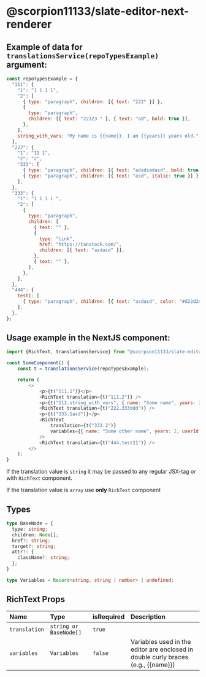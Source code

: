 # @scorpion11133/slate-editor-next-renderer

## Example of data for `translationsService(repoTypesExample)` argument:
```js
const repoTypesExample = {
  "111": {
    "1": "1 1 1 1",
    "2": [
      { type: "paragraph", children: [{ text: "222" }] },
      {
        type: "paragraph",
        children: [{ text: "22323 " }, { text: "ad", bold: true }],
      },
    ],
    string_with_vars: "My name is {{name}}. I am {{years}} years old.",
  },
  "222": {
    "1": "11 1",
    "2": "2",
    "333": [
      { type: "paragraph", children: [{ text: "adsdsadasd", bold: true }] },
      { type: "paragraph", children: [{ text: "asd", italic: true }] },
    ],
  },
  "333": {
    "1": "1 1 1 1 ",
    "2": [
      {
        type: "paragraph",
        children: [
          { text: "" },
          {
            type: "link",
            href: "https://tanstack.com/",
            children: [{ text: "asdasd" }],
          },
          { text: "" },
        ],
      },
    ],
  },
  "444": {
    test1: [
      { type: "paragraph", children: [{ text: "asdasd", color: "#d22d2d" }] },
    ],
  },
};
```

## Usage example in the NextJS component:
```js
import {RichText, translationsService} from "@scorpion11133/slate-editor-next-renderer";

const SomeComponent() {
    const t = translationsService(repoTypesExample);

    return (
        <>
            <p>{t("111.1")}</p>
            <RichText translation={t("111.2")} />
            <p>{t("111.string_with_vars", { name: "Some name", years: 2 })}</p>
            <RichText translation={t("222.333ddd")} />
            <p>{t("333.1asd")}</p>
            <RichText
                translation={t("333.2")}
                variables={{ name: "Some other name", years: 2, userId: 99999 }}
            />
            <RichText translation={t("444.test21")} />
        </>
    );
}


```
If the translation value is `string` it may be passed to any regular JSX-tag or with `RichText` component.

If the translation value is `array` use **only** `RichText` component

## Types
```ts
type BaseNode = {
  type: string; 
  children: Node[];
  href?: string;
  target?: string;
  attr?: {
    className?: string;
  };
}

type Variables = Record<string, string | number> | undefined;
```

## RichText Props 

| Name          | Type                   | isRequired | Description                                                                       |
|:--------------|:-----------------------|:-----------|:----------------------------------------------------------------------------------|
| `translation` | `string or BaseNode[]` | `true`     |                                                                                   |
| `variables`   | `Variables`            | `false`    | Variables used in the editor are enclosed in double curly braces (e.g., {{name}}) |
